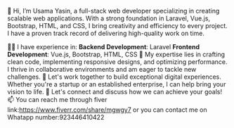 👋 Hi, I’m Usama Yasin, a full-stack web developer specializing in creating scalable web applications. With a strong foundation in Laravel, Vue.js, Bootstrap, HTML, and CSS, I bring creativity and efficiency to every project. I have a proven track record of delivering high-quality work on time.

👨‍💻 I have experience in:
  **Backend Development**: Laravel
  **Frontend Development**: Vue.js, Bootstrap, HTML, CSS
🌟 My expertise lies in crafting clean code, implementing responsive designs, and optimizing performance. I thrive in collaborative environments and am eager to tackle new challenges.
💼 Let's work together to build exceptional digital experiences. Whether you're a startup or an established enterprise, I can help bring your vision to life.
🔗 Let's connect and discuss how we can achieve your goals!
📫 You can reach me through fiver link:https://www.fiverr.com/share/mgwgy7 or you can contact me on Whatapp number:923446410422

<!---
Usama1545/Usama1545 is a ✨ special ✨ repository because its `README.md` (this file) appears on your GitHub profile.
You can click the Preview link to take a look at your changes.
--->
